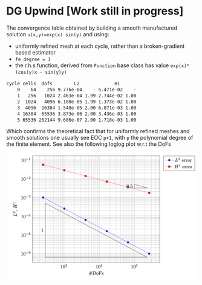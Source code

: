 # DG Upwind [Work still in progress]


The convergence table obtained by building a smooth manufactured solution `u(x,y)=exp(x) sin(y)` and using:
- uniformly refined mesh at each cycle, rather than a broken-gradient based estimator 
- `fe_degree = 1`
- the r.h.s function, derived from `Function` base class has value `exp(x)*(cos(y)x - sin(y)y)`

```
cycle cells  dofs        L2             H1       
    0    64    256 9.776e-04    - 5.471e-02    - 
    1   256   1024 2.463e-04 1.99 2.744e-02 1.00 
    2  1024   4096 6.180e-05 1.99 1.373e-02 1.00 
    3  4096  16384 1.548e-05 2.00 6.871e-03 1.00 
    4 16384  65536 3.873e-06 2.00 3.436e-03 1.00 
    5 65536 262144 9.686e-07 2.00 1.718e-03 1.00
```

Which confirms the theoretical fact that for uniformly refined meshes and smooth solutions one usually see EOC `p+1`, with `p` the polynomial degree of the finite element. See also the following loglog plot w.r.t the DoFs 

![Screenshot](EOC_refined_smooth.png)